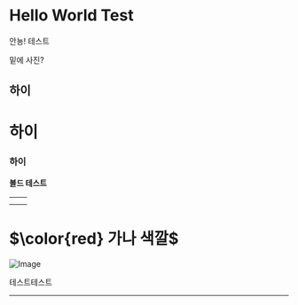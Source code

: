 # Hello World Test

안뇽! 테스트

밑에 사진?

## 하이

# 하이

### 하이

**볼드 테스트**

|   |   |
| --- | --- |
|   |   |
|   |   |

# <span>$\color{red} 가나 색깔$</span>

![Image](https://prod-files-secure.s3.us-west-2.amazonaws.com/e6db513d-ec54-40ff-aa74-2487b0bcfe15/e3c80383-cacd-417b-9b44-5d63ef4f796c/%E1%84%89%E1%85%B3%E1%84%8F%E1%85%B3%E1%84%85%E1%85%B5%E1%86%AB%E1%84%89%E1%85%A3%E1%86%BA_2025-03-10_21.58.46.png?X-Amz-Algorithm=AWS4-HMAC-SHA256&X-Amz-Content-Sha256=UNSIGNED-PAYLOAD&X-Amz-Credential=ASIAZI2LB466WSBEZG56%2F20250310%2Fus-west-2%2Fs3%2Faws4_request&X-Amz-Date=20250310T134117Z&X-Amz-Expires=3600&X-Amz-Security-Token=IQoJb3JpZ2luX2VjEEUaCXVzLXdlc3QtMiJHMEUCIFrkb7hZLvEC6Hn%2B34Ya%2BtAMxBCBzu4HsxLbZ8PblxWUAiEAywxwgZV3%2Fo15yyqYGlaQ%2FYq9uCmar2Q0MV6KqYDxhYwqiAQIjv%2F%2F%2F%2F%2F%2F%2F%2F%2F%2FARAAGgw2Mzc0MjMxODM4MDUiDDAjRBXF5Q41PaR73CrcA4j2fU%2F1esKdMLlwzYTZJrvRT%2Fs1pipbrqDVWVRKniykJDpiMTBiZU%2FJCqcVZxTCCx4ys6iaoJIrAglyF9lUunFyebKJ4C1OzDqnQCT4BQjy6aocrcRwbIKxO6xjnFpaoMgMLU2yDpkgTjEd1brsQLOM%2FXvrFCmioXZ8R%2BXuAv5MwolyACruW43zhzo7Us8XBLJklejFH9D2780AZHD8dkel8EZltPeX37aGq2hRmj%2FpHQcDWYWv6uUFnE5mi6tBB%2FPYqpj7WOFwSKESwn9KxREUnN56nlz34M5vqt9H4YfbjXesT5DWm%2F7iQaCj4NX2FuL4udBheARUdQU%2FJ7SqtDJUny3q8GVDuxeyjPBiwuu26BCG%2BZb%2F7f0NiuquFeW2MlMVdLdXidWt22gq0pYdE0T%2FXBqC3ttcX8V4Nu4us7CROdmA25i7yQHBkBQEce80REOG4Ugoq17nFES2PmETSu99rF1ms55988l%2B87zebCLOddslx0EuitK1Rk2ESj23YFLLYUEBpj6YzK%2BlKizOcXILtUIlCOqhRAOELsIgY4I0InC%2BPd7hKR4XKZ79jjDbyfcb0LVasWts5N9VubFlzwnbI1nVtV5CEJJ3ZkzeL4H8F1OxuSwVcZ8LAny2MMnKu74GOqUBupMWJWBDXGZR9wuOhBVllJRDkNWXeRycxpX9mhbEKIBorHRtMGtnrwtQNUsXhWubK3CQTVpNUrJE8Hi3ndlh%2FLVbNdp6NfJ4Jqvr5GMWXLTQMHGn7VC%2BI%2FDtT756i%2BK9agd8pLc%2FPMJnodaQIVb7m%2F60dA5kaNdMqhgvQ%2Bs3EgmiDyFIZxPMsLKq7yKMOVQ97RAjzGMdAd%2FQgXaCK%2Bj5ha8brzuj&X-Amz-Signature=48fa6bfbca37be9a001761c7a6ab2e3a4b07dd8425fdffb3189d2205e181b9b6&X-Amz-SignedHeaders=host&x-id=GetObject)

테스트테스트



---

